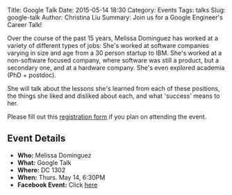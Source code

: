 Title: Google Talk
Date: 2015-05-14 18:30
Category: Events
Tags: talks
Slug: google-talk
Author: Christina Liu 
Summary: Join us for a Google Engineer's Career Talk!

Over the course of the past 15 years, Melissa Dominguez has worked at a variety of different types of jobs:
She's worked at software companies varying in size and age from a 30 person startup to IBM. She's worked at a non-software focused company, where software was still a product, but a secondary one, and at a hardware company. She's even explored academia (PhD + postdoc). 

She will talk about the lessons she's learned from each of these positions, the things she liked and disliked about each, and what 'success' means to her.

Please fill out this [registration form](https://goo.gl/cwNVVJ) if you plan on attending the event.

## Event Details ##

+ **Who:** Melissa Dominguez
+ **What:** Google Talk
+ **Where:** DC 1302
+ **When:** Thurs. May 14, 6:30PM
+ **Facebook Event:** Click [here](https://www.facebook.com/events/876987702362597/)
